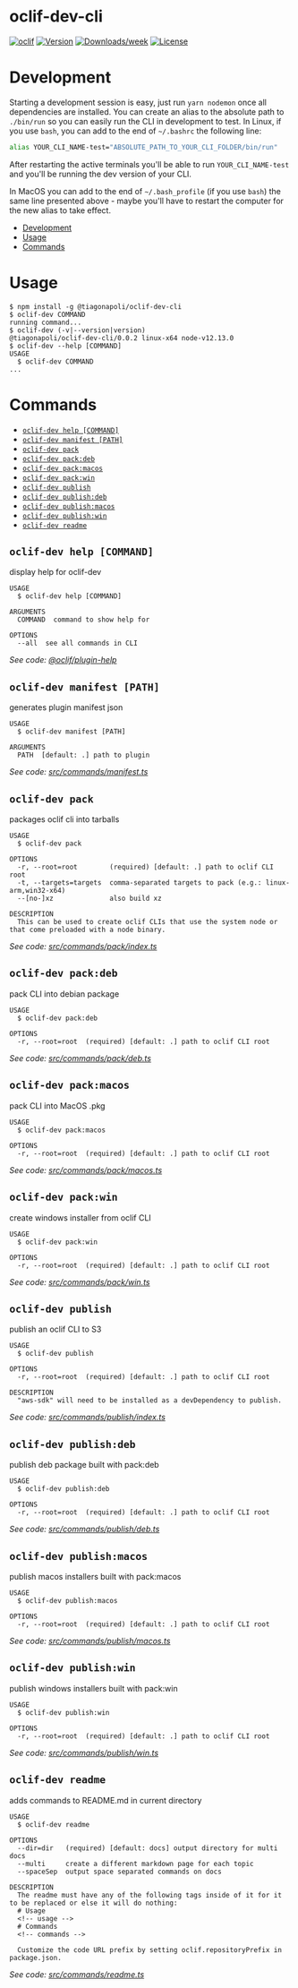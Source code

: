 oclif-dev-cli
==============

[![oclif](https://img.shields.io/badge/cli-oclif-brightgreen.svg)](https://oclif.io)
[![Version](https://img.shields.io/npm/v/oclif-dev-cli.svg)](https://npmjs.org/package/oclif-dev-cli)
[![Downloads/week](https://img.shields.io/npm/dw/oclif-dev-cli.svg)](https://npmjs.org/package/oclif-dev-cli)
[![License](https://img.shields.io/npm/l/oclif-dev-cli.svg)](https://github.com/tiagonapoli/oclif-dev-cli/blob/master/package.json)


# Development

Starting a development session is easy, just run `yarn nodemon` once all dependencies are installed. You can create an alias to the absolute path to `./bin/run` so you can easily run the CLI in development to test. In Linux, if you use `bash`, you can add to the end of `~/.bashrc` the following line:
```sh
alias YOUR_CLI_NAME-test="ABSOLUTE_PATH_TO_YOUR_CLI_FOLDER/bin/run"
```
After restarting the active terminals you'll be able to run `YOUR_CLI_NAME-test` and you'll be running the dev version of your CLI.

In MacOS you can add to the end of `~/.bash_profile` (if you use `bash`) the same line presented above - maybe you'll have to restart the computer for the new alias to take effect.

<!-- toc -->
* [Development](#development)
* [Usage](#usage)
* [Commands](#commands)
<!-- tocstop -->
# Usage
<!-- usage -->
```sh-session
$ npm install -g @tiagonapoli/oclif-dev-cli
$ oclif-dev COMMAND
running command...
$ oclif-dev (-v|--version|version)
@tiagonapoli/oclif-dev-cli/0.0.2 linux-x64 node-v12.13.0
$ oclif-dev --help [COMMAND]
USAGE
  $ oclif-dev COMMAND
...
```
<!-- usagestop -->
# Commands
<!-- commands -->
* [`oclif-dev help [COMMAND]`](#oclif-dev-help-command)
* [`oclif-dev manifest [PATH]`](#oclif-dev-manifest-path)
* [`oclif-dev pack`](#oclif-dev-pack)
* [`oclif-dev pack:deb`](#oclif-dev-packdeb)
* [`oclif-dev pack:macos`](#oclif-dev-packmacos)
* [`oclif-dev pack:win`](#oclif-dev-packwin)
* [`oclif-dev publish`](#oclif-dev-publish)
* [`oclif-dev publish:deb`](#oclif-dev-publishdeb)
* [`oclif-dev publish:macos`](#oclif-dev-publishmacos)
* [`oclif-dev publish:win`](#oclif-dev-publishwin)
* [`oclif-dev readme`](#oclif-dev-readme)

## `oclif-dev help [COMMAND]`

display help for oclif-dev

```
USAGE
  $ oclif-dev help [COMMAND]

ARGUMENTS
  COMMAND  command to show help for

OPTIONS
  --all  see all commands in CLI
```

_See code: [@oclif/plugin-help](https://github.com/oclif/plugin-help/blob/v2.2.3/src/commands/help.ts)_

## `oclif-dev manifest [PATH]`

generates plugin manifest json

```
USAGE
  $ oclif-dev manifest [PATH]

ARGUMENTS
  PATH  [default: .] path to plugin
```

_See code: [src/commands/manifest.ts](https://github.com/tiagonapoli/oclif-dev-cli/blob/v0.0.2/src/commands/manifest.ts)_

## `oclif-dev pack`

packages oclif cli into tarballs

```
USAGE
  $ oclif-dev pack

OPTIONS
  -r, --root=root        (required) [default: .] path to oclif CLI root
  -t, --targets=targets  comma-separated targets to pack (e.g.: linux-arm,win32-x64)
  --[no-]xz              also build xz

DESCRIPTION
  This can be used to create oclif CLIs that use the system node or that come preloaded with a node binary.
```

_See code: [src/commands/pack/index.ts](https://github.com/tiagonapoli/oclif-dev-cli/blob/v0.0.2/src/commands/pack/index.ts)_

## `oclif-dev pack:deb`

pack CLI into debian package

```
USAGE
  $ oclif-dev pack:deb

OPTIONS
  -r, --root=root  (required) [default: .] path to oclif CLI root
```

_See code: [src/commands/pack/deb.ts](https://github.com/tiagonapoli/oclif-dev-cli/blob/v0.0.2/src/commands/pack/deb.ts)_

## `oclif-dev pack:macos`

pack CLI into MacOS .pkg

```
USAGE
  $ oclif-dev pack:macos

OPTIONS
  -r, --root=root  (required) [default: .] path to oclif CLI root
```

_See code: [src/commands/pack/macos.ts](https://github.com/tiagonapoli/oclif-dev-cli/blob/v0.0.2/src/commands/pack/macos.ts)_

## `oclif-dev pack:win`

create windows installer from oclif CLI

```
USAGE
  $ oclif-dev pack:win

OPTIONS
  -r, --root=root  (required) [default: .] path to oclif CLI root
```

_See code: [src/commands/pack/win.ts](https://github.com/tiagonapoli/oclif-dev-cli/blob/v0.0.2/src/commands/pack/win.ts)_

## `oclif-dev publish`

publish an oclif CLI to S3

```
USAGE
  $ oclif-dev publish

OPTIONS
  -r, --root=root  (required) [default: .] path to oclif CLI root

DESCRIPTION
  "aws-sdk" will need to be installed as a devDependency to publish.
```

_See code: [src/commands/publish/index.ts](https://github.com/tiagonapoli/oclif-dev-cli/blob/v0.0.2/src/commands/publish/index.ts)_

## `oclif-dev publish:deb`

publish deb package built with pack:deb

```
USAGE
  $ oclif-dev publish:deb

OPTIONS
  -r, --root=root  (required) [default: .] path to oclif CLI root
```

_See code: [src/commands/publish/deb.ts](https://github.com/tiagonapoli/oclif-dev-cli/blob/v0.0.2/src/commands/publish/deb.ts)_

## `oclif-dev publish:macos`

publish macos installers built with pack:macos

```
USAGE
  $ oclif-dev publish:macos

OPTIONS
  -r, --root=root  (required) [default: .] path to oclif CLI root
```

_See code: [src/commands/publish/macos.ts](https://github.com/tiagonapoli/oclif-dev-cli/blob/v0.0.2/src/commands/publish/macos.ts)_

## `oclif-dev publish:win`

publish windows installers built with pack:win

```
USAGE
  $ oclif-dev publish:win

OPTIONS
  -r, --root=root  (required) [default: .] path to oclif CLI root
```

_See code: [src/commands/publish/win.ts](https://github.com/tiagonapoli/oclif-dev-cli/blob/v0.0.2/src/commands/publish/win.ts)_

## `oclif-dev readme`

adds commands to README.md in current directory

```
USAGE
  $ oclif-dev readme

OPTIONS
  --dir=dir   (required) [default: docs] output directory for multi docs
  --multi     create a different markdown page for each topic
  --spaceSep  output space separated commands on docs

DESCRIPTION
  The readme must have any of the following tags inside of it for it to be replaced or else it will do nothing:
  # Usage
  <!-- usage -->
  # Commands
  <!-- commands -->

  Customize the code URL prefix by setting oclif.repositoryPrefix in package.json.
```

_See code: [src/commands/readme.ts](https://github.com/tiagonapoli/oclif-dev-cli/blob/v0.0.2/src/commands/readme.ts)_
<!-- commandsstop -->

